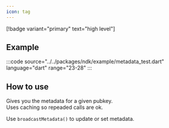 ```yaml
---
icon: tag
---
```


[!badge variant="primary" text="high level"]

## Example

:::code source="../../packages/ndk/example/metadata_test.dart" language="dart" range="23-28" :::

## How to use

Gives you the metadata for a given pubkey. \
Uses caching so repeaded calls are ok.

Use `broadcastMetadata()` to update or set metadata.
